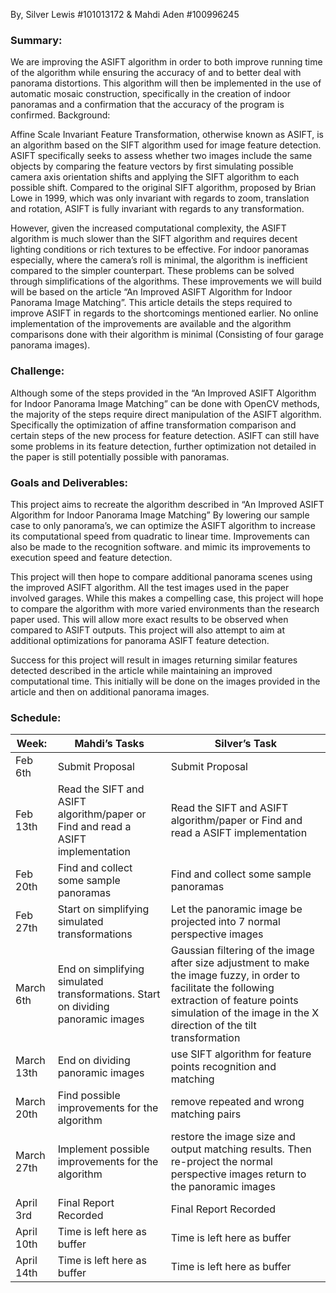 By, Silver Lewis #101013172 & Mahdi Aden #100996245

### Summary: 

We are improving the ASIFT algorithm in order to both improve running time of the algorithm while ensuring the accuracy of and to better deal with panorama distortions. This algorithm will then be implemented in the use of automatic mosaic construction, specifically in the creation of indoor panoramas and a confirmation that the accuracy of the program is confirmed.
Background:

Affine Scale Invariant Feature Transformation, otherwise known as ASIFT, is an algorithm based on the SIFT algorithm used for image feature detection. ASIFT specifically seeks to assess whether two images include the same objects by comparing the feature vectors by first simulating possible camera axis orientation shifts and applying the SIFT algorithm to each possible shift. Compared to the original SIFT algorithm, proposed by Brian Lowe in 1999, which was only invariant with regards to zoom, translation and rotation, ASIFT is fully invariant with regards to any transformation.
  
However, given the increased computational complexity, the ASIFT algorithm is much slower than the SIFT algorithm and requires decent lighting conditions or rich textures to be effective. For indoor panoramas especially, where the camera’s roll is minimal, the algorithm is inefficient compared to the simpler counterpart. These problems can be solved through simplifications of the algorithms. These improvements we will build will be based on the article “An Improved ASIFT Algorithm for Indoor Panorama Image Matching”. This article details the steps required to improve ASIFT in regards to the shortcomings mentioned earlier.  No online implementation of the improvements are available and the algorithm comparisons done with their algorithm is minimal (Consisting of four garage panorama images).


### Challenge:

Although some of the steps provided in the “An Improved ASIFT Algorithm for Indoor Panorama Image Matching” can be done with OpenCV methods, the majority of the steps require direct manipulation of the ASIFT algorithm. Specifically the optimization of affine transformation comparison and certain steps of the new process for feature detection. ASIFT can still have some problems in its feature detection, further optimization not detailed in the paper is still potentially possible with panoramas. 

### Goals and Deliverables:

This project aims to recreate the algorithm described in “An Improved ASIFT Algorithm for Indoor Panorama Image Matching” By lowering our sample case to only panorama’s, we can optimize the ASIFT algorithm to increase its computational speed from quadratic to linear time. Improvements can also be made to the recognition software. and mimic its improvements to execution speed and feature detection.  

This project will then hope to compare  additional panorama scenes using the improved ASIFT algorithm. All the test images used in the paper involved garages. While this makes a compelling case, this project will hope to compare the algorithm with more varied environments than the research paper used. This will allow more exact results to be observed when compared to ASIFT outputs. This project will also attempt to aim at additional optimizations for panorama ASIFT feature detection. 

Success for this project will result in images returning similar features detected described in the article while maintaining an improved computational time. This initially will be done on the images provided in the article and then on additional panorama images.



### Schedule:

| Week: | Mahdi’s Tasks  | Silver’s Task  |
|---|---|---|
| Feb 6th  | Submit Proposal  | Submit Proposal  | 
| Feb 13th  | Read the SIFT and ASIFT algorithm/paper or  Find and read a  ASIFT implementation  | Read the SIFT and ASIFT algorithm/paper or Find and read a  ASIFT implementation  | 
| Feb 20th  | Find and collect some sample panoramas  | Find and collect some sample panoramas  | 
|  Feb 27th | Start on simplifying simulated transformations  | Let the panoramic image be projected into 7 normal perspective images | 
|  March 6th | End on simplifying simulated transformations. Start on dividing panoramic images | Gaussian filtering of the image after size adjustment to make the image fuzzy, in order to facilitate the following extraction of feature points simulation of the image in the X direction of the tilt transformation | 
|  March 13th | End on dividing panoramic images  | use SIFT algorithm for feature points recognition and matching   | 
|  March 20th | Find possible improvements for the algorithm | remove repeated and wrong matching pairs | 
|  March 27th | Implement possible improvements for the algorithm  | restore the image size and output matching results. Then re-project the normal perspective images return to the panoramic images | 
|  April 3rd | Final Report Recorded | Final Report Recorded | 
|  April 10th | Time is left here as buffer | Time is left here as buffer | 
|  April 14th | Time is left here as buffer | Time is left here as buffer | 
